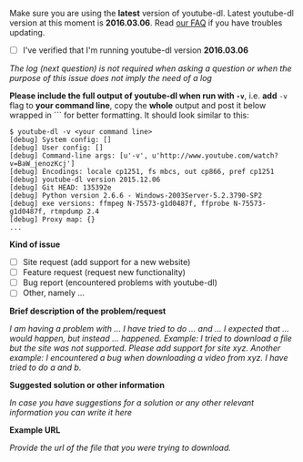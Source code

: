 Make sure you are using the **latest** version of youtube-dl. Latest youtube-dl version at this moment is **2016.03.06**. Read [our FAQ](https://github.com/rg3/youtube-dl/blob/master/README.md#how-do-i-update-youtube-dl) if you have troubles updating.
- [ ] I've verified that I'm running youtube-dl version **2016.03.06**

*The log (next question) is not required when asking a question or when the purpose of this issue does not imply the need of a log*

**Please include the full output of youtube-dl when run with `-v`**, i.e. **add** `-v` flag to **your command line**, copy the **whole** output and post it below wrapped in ``` for better formatting. It should look similar to this:
```
$ youtube-dl -v <your command line>
[debug] System config: []
[debug] User config: []
[debug] Command-line args: [u'-v', u'http://www.youtube.com/watch?v=BaW_jenozKcj']
[debug] Encodings: locale cp1251, fs mbcs, out cp866, pref cp1251
[debug] youtube-dl version 2015.12.06
[debug] Git HEAD: 135392e
[debug] Python version 2.6.6 - Windows-2003Server-5.2.3790-SP2
[debug] exe versions: ffmpeg N-75573-g1d0487f, ffprobe N-75573-g1d0487f, rtmpdump 2.4
[debug] Proxy map: {}
...
```

**Kind of issue**
- [ ] Site request (add support for a new website)
- [ ] Feature request (request new functionality)
- [ ] Bug report (encountered problems with youtube-dl)
- [ ] Other, namely ...

**Brief description of the problem/request**

*I am having a problem with ... I have tried to do ... and ... I expected that ... would happen, but instead ... happened. Example: I tried to download a file but the site was not supported. Please add support for site xyz. Another example: I encountered a bug when downloading a video from xyz. I have tried to do a and b.*

**Suggested solution or other information**

*In case you have suggestions for a solution or any other relevant information you can write it here*

**Example URL**

*Provide the url of the file that you were trying to download.*
